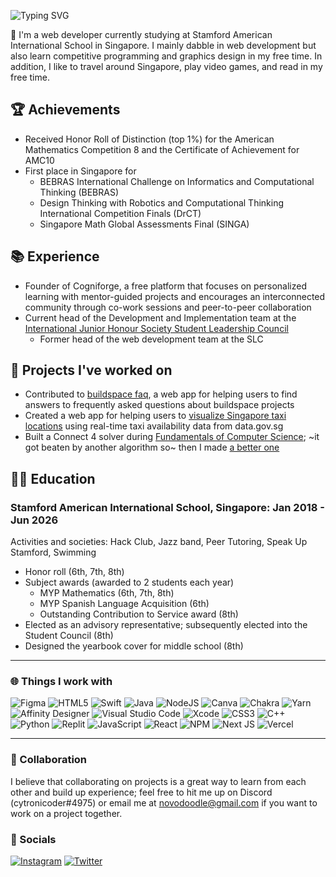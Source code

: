 ![Typing SVG](https://readme-typing-svg.herokuapp.com?font=Arial&size=32&color=FFFFFF&lines=Hi+there!+I'm+Peter.+🚀)

👋 I'm a web developer currently studying at Stamford American International School in Singapore. I mainly dabble in web development but also learn competitive programming and graphics design in my free time. In addition, I like to travel around Singapore, play video games, and read in my free time.

## 🏆 Achievements

- Received Honor Roll of Distinction (top 1%) for the American Mathematics Competition 8 and the Certificate of Achievement for AMC10
- First place in Singapore for
  - BEBRAS International Challenge on Informatics and Computational Thinking (BEBRAS)
  - Design Thinking with Robotics and Computational Thinking International Competition Finals (DrCT)
  - Singapore Math Global Assessments Final (SINGA)

## 📚 Experience

- Founder of Cogniforge, a free platform that focuses on personalized learning with mentor-guided projects and encourages an interconnected community through co-work sessions and peer-to-peer collaboration
- Current head of the Development and Implementation team at the [International Junior Honour Society Student Leadership Council](https://ijhscommunity.org/)
  - Former head of the web development team at the SLC

## 🚢 Projects I've worked on

- Contributed to [buildspace faq](https://github.com/buildspace/buildspace-faq), a web app for helping users to find answers to frequently asked questions about buildspace projects
- Created a web app for helping users to [visualize Singapore taxi locations](https://singapore-taxified.cytronicoder.repl.co) using real-time taxi availability data from data.gov.sg
- Built a Connect 4 solver during [Fundamentals of Computer Science](https://cty.jhu.edu/programs/summer/courses/fundamentals-of-computer-science-fcps); ~it got beaten by another algorithm so~ then I made [a better one](https://github.com/cytronicoder/connect-four)

## 👨‍🎓 Education

### Stamford American International School, Singapore: Jan 2018 - Jun 2026

Activities and societies: Hack Club, Jazz band, Peer Tutoring, Speak Up Stamford, Swimming

- Honor roll (6th, 7th, 8th)
- Subject awards (awarded to 2 students each year)
  - MYP Mathematics (6th, 7th, 8th)
  - MYP Spanish Language Acquisition (6th)
  - Outstanding Contribution to Service award (8th)
- Elected as an advisory representative; subsequently elected into the Student Council (8th)
- Designed the yearbook cover for middle school (8th)

<hr />

### 🌐 Things I work with

![Figma](https://img.shields.io/badge/figma-%23F24E1E.svg?style=for-the-badge&logo=figma&logoColor=white)
![HTML5](https://img.shields.io/badge/html5-%23E34F26.svg?style=for-the-badge&logo=html5&logoColor=white)
![Swift](https://img.shields.io/badge/swift-F54A2A?style=for-the-badge&logo=swift&logoColor=white)
![Java](https://img.shields.io/badge/java-%23ED8B00.svg?style=for-the-badge&logo=java&logoColor=white)
![NodeJS](https://img.shields.io/badge/node.js-6DA55F?style=for-the-badge&logo=node.js&logoColor=white)
![Canva](https://img.shields.io/badge/Canva-%2300C4CC.svg?style=for-the-badge&logo=Canva&logoColor=white)
![Chakra](https://img.shields.io/badge/chakra-%234ED1C5.svg?style=for-the-badge&logo=chakraui&logoColor=white)
![Yarn](https://img.shields.io/badge/yarn-%232C8EBB.svg?style=for-the-badge&logo=yarn&logoColor=white)
![Affinity Designer](https://img.shields.io/badge/affinity%20desginer-%231B72BE.svg?style=for-the-badge&logo=affinity-designer&logoColor=white)
![Visual Studio Code](https://img.shields.io/badge/Visual%20Studio%20Code-0078d7.svg?style=for-the-badge&logo=visual-studio-code&logoColor=white)
![Xcode](https://img.shields.io/badge/Xcode-007ACC?style=for-the-badge&logo=Xcode&logoColor=white)
![CSS3](https://img.shields.io/badge/css3-%231572B6.svg?style=for-the-badge&logo=css3&logoColor=white)
![C++](https://img.shields.io/badge/c++-%2300599C.svg?style=for-the-badge&logo=c%2B%2B&logoColor=white)
![Python](https://img.shields.io/badge/python-3670A0?style=for-the-badge&logo=python&logoColor=ffdd54)
![Replit](https://img.shields.io/badge/replit-667881?style=for-the-badge&logo=replit&logoColor=white)
![JavaScript](https://img.shields.io/badge/javascript-%23323330.svg?style=for-the-badge&logo=javascript&logoColor=%23F7DF1E)
![React](https://img.shields.io/badge/react-%2320232a.svg?style=for-the-badge&logo=react&logoColor=%2361DAFB)
![NPM](https://img.shields.io/badge/NPM-%23000000.svg?style=for-the-badge&logo=npm&logoColor=white)
![Next JS](https://img.shields.io/badge/Next-black?style=for-the-badge&logo=next.js&logoColor=white)
![Vercel](https://img.shields.io/badge/vercel-%23000000.svg?style=for-the-badge&logo=vercel&logoColor=white)

<hr />

### 🤝 Collaboration

I believe that collaborating on projects is a great way to learn from each other and build up experience; feel free to hit me up on Discord (cytronicoder#4975) or email me at [novodoodle@gmail.com](mailto:novodoodle@gmail.com) if you want to work on a project together.

### 📢 Socials

[![Instagram](https://img.shields.io/badge/Instagram-E4405F?style=for-the-badge&logo=instagram&logoColor=white)](https://www.instagram.com/cytronicoder)
[![Twitter](https://img.shields.io/badge/Twitter-1DA1F2?style=for-the-badge&logo=twitter&logoColor=white)](https://www.twitter.com/cytronicoder)
